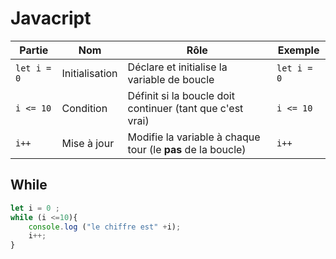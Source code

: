 # Javacript


| Partie           | Nom              | Rôle                                                        | Exemple         |
|------------------|------------------|-------------------------------------------------------------|-----------------|
| `let i = 0`      | Initialisation   | Déclare et initialise la variable de boucle                 | `let i = 0`     |
| `i <= 10`        | Condition        | Définit si la boucle doit continuer (tant que c'est vrai)   | `i <= 10`       |
| `i++`            | Mise à jour      | Modifie la variable à chaque tour (le **pas** de la boucle) | `i++`           |

## While

```js
let i = 0 ;
while (i <=10){
    console.log ("le chiffre est" +i);
    i++;
}
